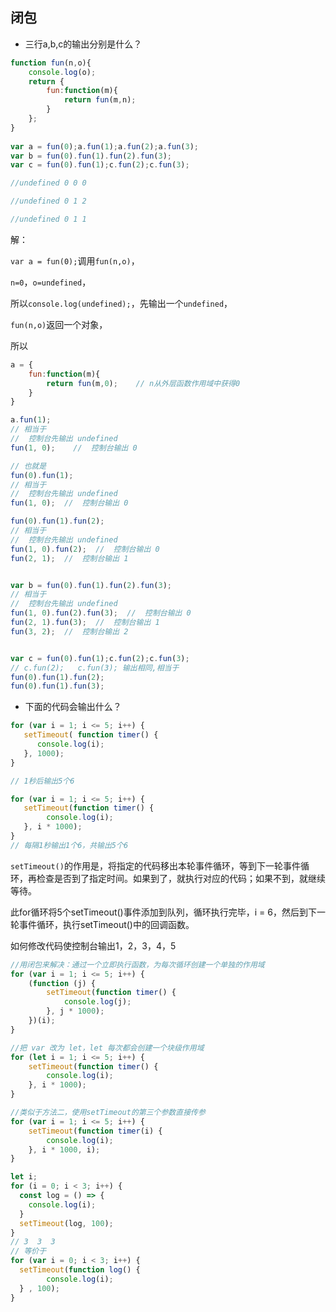 ## 闭包

- 三行a,b,c的输出分别是什么？

```javascript
function fun(n,o){
    console.log(o);
    return {
        fun:function(m){
            return fun(m,n);
        }
    };
}
 
var a = fun(0);a.fun(1);a.fun(2);a.fun(3);
var b = fun(0).fun(1).fun(2).fun(3);
var c = fun(0).fun(1);c.fun(2);c.fun(3);

//undefined 0 0 0 

//undefined 0 1 2

//undefined 0 1 1
```



解：

`var a = fun(0);`调用`fun(n,o)`，

`n=0`，`o=undefined`，

所以`console.log(undefined);`，先输出一个`undefined`，

`fun(n,o)`返回一个对象，

所以 

```javascript
a = {
    fun:function(m){
        return fun(m,0);    // n从外层函数作用域中获得0
    }
}

a.fun(1);
// 相当于
//  控制台先输出 undefined
fun(1, 0);    //  控制台输出 0

// 也就是
fun(0).fun(1);
// 相当于
//  控制台先输出 undefined
fun(1, 0);  //  控制台输出 0

fun(0).fun(1).fun(2);
// 相当于
//  控制台先输出 undefined
fun(1, 0).fun(2);  //  控制台输出 0
fun(2, 1);  //  控制台输出 1


var b = fun(0).fun(1).fun(2).fun(3);
// 相当于
//  控制台先输出 undefined
fun(1, 0).fun(2).fun(3);  //  控制台输出 0
fun(2, 1).fun(3);  //  控制台输出 1
fun(3, 2);  //  控制台输出 2


var c = fun(0).fun(1);c.fun(2);c.fun(3);
// c.fun(2);   c.fun(3); 输出相同,相当于
fun(0).fun(1).fun(2);
fun(0).fun(1).fun(3);
```



- 下面的代码会输出什么？

```JavaScript
for (var i = 1; i <= 5; i++) {
   setTimeout( function timer() {
      console.log(i);
   }, 1000);
}

// 1秒后输出5个6
```

```javascript
for (var i = 1; i <= 5; i++) {
   setTimeout(function timer() {
        console.log(i);
   }, i * 1000);
}
// 每隔1秒输出1个6，共输出5个6
```

`setTimeout()`的作用是，将指定的代码移出本轮事件循环，等到下一轮事件循环，再检查是否到了指定时间。如果到了，就执行对应的代码；如果不到，就继续等待。

此for循环将5个setTimeout()事件添加到队列，循环执行完毕，i = 6，然后到下一轮事件循环，执行setTimeout()中的回调函数。

如何修改代码使控制台输出1，2，3，4，5

```JavaScript
//用闭包来解决：通过一个立即执行函数，为每次循环创建一个单独的作用域
for (var i = 1; i <= 5; i++) {
    (function (j) {
        setTimeout(function timer() {
            console.log(j);
        }, j * 1000);
    })(i);
}

//把 var 改为 let，let 每次都会创建一个块级作用域
for (let i = 1; i <= 5; i++) {
    setTimeout(function timer() {
        console.log(i);
    }, i * 1000);
}

//类似于方法二，使用setTimeout的第三个参数直接传参
for (var i = 1; i <= 5; i++) {
    setTimeout(function timer(i) {
        console.log(i);
    }, i * 1000, i);
}
```

```javascript
let i;  
for (i = 0; i < 3; i++) {  
  const log = () => {  
    console.log(i);  
  }  
  setTimeout(log, 100);  
}
// 3  3  3
// 等价于
for (var i = 0; i < 3; i++) {   
  setTimeout(function log() {  
        console.log(i);  
  } , 100);  
}
```

